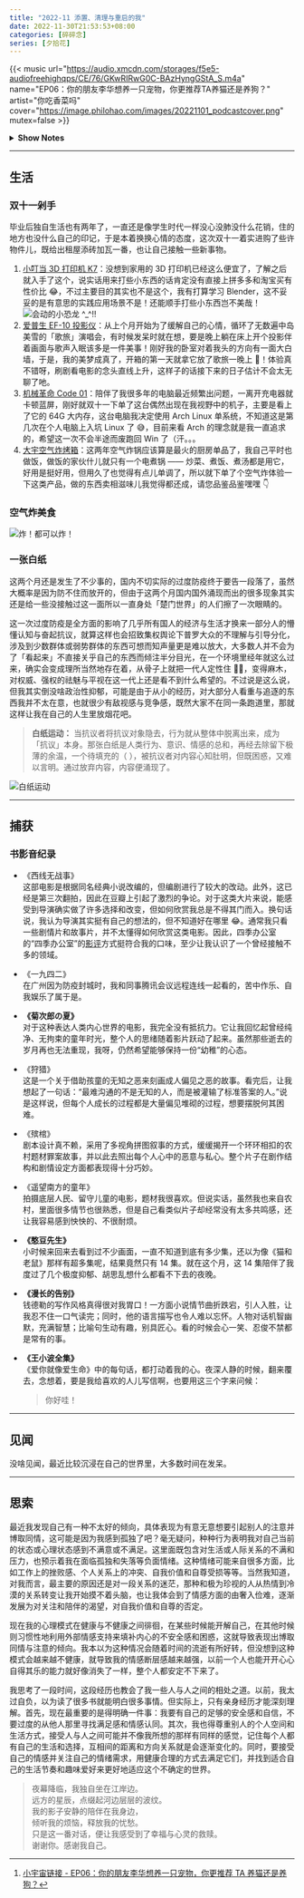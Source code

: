 ```yaml
---
title: "2022-11 添置、清理与重启的我"
date: 2022-11-30T21:53:53+08:00
categories: [碎碎念]
series: [夕拾花]
---
```


{{< music url="https://audio.xmcdn.com/storages/f5e5-audiofreehighqps/CE/76/GKwRIRwG0C-BAzHyngGStA_S.m4a" name="EP06：你的朋友李华想养一只宠物，你更推荐TA养猫还是养狗？" artist="你吃香菜吗" cover="https://image.philohao.com/images/20221101_podcastcover.png" mutex=false >}}

<details>
  <summary><b>Show Notes</b></summary>

> 01:30 正式开始！
>
> 03:56 开胃小前菜：我家宠物跟我是哥们儿关系！
>
> 08:08 花式香菜论：成年后的李华，我真心建议你养它！
>
> 73:14 香菜变菜香：我自己有猫，我推荐 TA 养狗，这样我不就能遛 TA 的狗了吗？
>
> 103:11 第六届香菜杯颁奖典礼：如果猫猫狗狗能说话，这个“最佳宠物外交官”非你莫属！
>
> 李华就是你我他。到底养猫还是狗？听完这期节目，请问李华你选啥？[^ref]

</details>

[^ref]: [小宇宙链接 - EP06：你的朋友李华想养一只宠物，你更推荐 TA 养猫还是养狗？](https://www.xiaoyuzhoufm.com/episode/62fa6be6226f5c1fa0d5889f)

---

## 生活

### 双十一剁手

毕业后独自生活也有两年了，一直还是像学生时代一样没心没肺没什么花销，住的地方也没什么自己的印记，于是本着换换心情的态度，这次双十一着实进购了些许物件儿，既给出租屋添砖加瓦一番，也让自己接触一些新事物。

1. [小叮当 3D 打印机 K7](https://item.taobao.com/item.htm?spm=a1z09.2.0.0.67002e8dsNkUBk&id=674747238622)：没想到家用的 3D 打印机已经这么便宜了，了解之后就入手了这个，说实话用来打些小东西的话肯定没有直接上拼多多和淘宝买有性价比 😂，不过主要目的其实也不是这个，我有打算学习 Blender，这不妥妥的是有意思的实践应用场景不是！还能顺手打些小东西岂不美哉！
   ![](https://image.philohao.com/images/20221111_xnksls.jpg "会动的小恐龙 ^_^!!")
2. [爱普生 EF-10 投影仪](https://item.jd.com/100020880968.html)：从上个月开始为了缓解自己的心情，循环了无数遍中岛美雪的「歌旅」演唱会，有时候发呆时就在想，要是晚上躺在床上开个投影伴着画面与歌声入眠该多是一件美事！刚好我的卧室对着我头的方向有一面大白墙，于是，我的美梦成真了，开箱的第一天就拿它放了歌旅一晚上 💃！体验真不错呀，刷剧看电影的念头直线上升，这样子的话接下来的日子估计不会太无聊了吔。
3. [机械革命 Code 01](https://item.jd.com/100030316577.html)：陪伴了我很多年的电脑最近频繁出问题，一离开充电器就卡顿蓝屏，刚好就双十一下单了这台偶然出现在我视野中的机子，主要是看上了它的 64G 大内存，这台电脑我决定使用 Arch Linux 单系统，不知道这是第几次在个人电脑上入坑 Linux 了 😅，目前来看 Arch 的理念就是我一直追求的，希望这一次不会半途而废跑回 Win 了（汗。。。
4. [大宇空气炸烤箱](https://item.jd.com/10052331510896.html)：这两年空气炸锅应该算是最火的厨房单品了，我自己平时也做饭，做饭的家伙什儿就只有一个电煮锅 —— 炒菜、煮饭、煮汤都是用它，好用是挺好用，但用久了也觉得有点儿单调了，所以就下单了个空气炸体验一下这类产品，做的东西卖相滋味儿我觉得都还成，请您品鉴品鉴嘿嘿 👇

### 空气炸美食

![](https://image.philohao.com/images/20230115_ksqiva.jpg "炸！都可以炸！")

### 一张白纸

这两个月还是发生了不少事的，国内不切实际的过度防疫终于要告一段落了，虽然大概率是因为防不住而放开的，但由于这两个月国内国外涌现而出的很多现象其实还是给一些没接触过这一面所以一直身处「楚门世界」的人们擦了一次眼睛的。

这一次过度防疫是全方面的影响了几乎所有国人的经济与生活才换来一部分人的懵懂认知与奋起抗议，就算这样也会招致集权舆论下普罗大众的不理解与引导分化，涉及到少数群体或弱势群体的东西可想而知声量更是难以放大，大多数人并不会为了「看起来」不直接关乎自己的东西而倾注半分目光，在一个环境里经年就这么过来，确实会变成理所当然地存在着，从骨子上就把一代人定性住 😮‍💨，变得麻木，对权威、强权的祛魅与平视在这一代上还是看不到什么希望的。不过说是这么说，但我其实倒没啥政治性抑郁，可能是由于从小的经历，对大部分人看重与追逐的东西我并不太在意，也就很少有敌视感与竞争感，既然大家不在同一条跑道里，那就这样让我在自己的人生里放烟花吧。

> **白纸运动：** 当抗议者将抗议对象隐去，行为就从整体中脱离出来，成为「抗议」本身。那张白纸是人类行为、意识、情感的总和，再经去除留下极薄的余温，一个待填充的（ ），被抗议者对内容心知肚明，但既困惑，又难以言明。通过放弃内容，内容便涌现了。

![白纸运动](https://image.philohao.com/images/20221127_bdvi.jpg)

---

## 捕获

### 书影音纪录

- 《西线无战事》  
  这部电影是根据同名经典小说改编的，但编剧进行了较大的改动。此外，这已经是第三次翻拍，因此在豆瓣上引起了激烈的争论。对于这类大片来说，能感受到导演确实做了许多选择和改变，但如何欣赏我总是不得其门而入。换句话说，我认为导演其实挺有自己的想法的，但不知道好在哪里 😂。通常我只看一些剧情片和故事片，并不太懂得如何欣赏这类电影。因此，四季办公室的“四季办公室”的[影评](https://siji.typlog.io/)方式挺符合我的口味，至少让我认识了一个曾经接触不多的领域。

- 《一九四二》  
  在广州因为防疫封城时，我和同事腾讯会议远程连线一起看的，苦中作乐、自我娱乐了属于是。

- **《菊次郎の夏》**  
  对于这种表达人类内心世界的电影，我完全没有抵抗力。它让我回忆起曾经纯净、无拘束的童年时光，整个人的思绪随着影片跃动了起来。虽然那些逝去的岁月再也无法重现，我呀，仍然希望能够保持一份“幼稚”的心态。

- 《狩猎》  
  这是一个关于借助孩童的无知之恶来刻画成人偏见之恶的故事。看完后，让我想起了一句话：“最难沟通的不是无知的人，而是被灌输了标准答案的人。”说是这样说，但每个人成长的过程都是大量偏见堆砌的过程，想要摆脱何其困难。

- 《殡棺》  
  剧本设计真不赖，采用了多视角拼图叙事的方式，缓缓揭开一个环环相扣的农村题材罪案故事，并以此去照出每个人心中的恶意与私心。整个片子在剧作结构和剧情设定方面都表现得十分巧妙。

- 《遥望南方的童年》  
  拍摄底层人民、留守儿童的电影，题材我很喜欢。但说实话，虽然我也来自农村，里面很多情节也很熟悉，但是自己看类似片子却经常没有太多共鸣感，还让我容易感到怏怏的、不很耐烦。

- **《憨豆先生》**  
  小时候来回来去看到过不少画面，一直不知道到底有多少集，还以为像《猫和老鼠》那样有超多集呢，结果竟然只有 14 集。就在这个月，这 14 集陪伴了我度过了几个极度抑郁、胡思乱想什么都看不下去的夜晚。

- **《漫长的告别》**  
  钱德勒的写作风格真得很对我胃口！一方面小说情节曲折跌宕，引人入胜，让我忍不住一口气读完；同时，他的语言描写也令人难以忘怀。人物对话机智幽默，充满智慧；比喻句生动有趣，别具匠心。看的时候会心一笑、忍俊不禁都是常有的事。

- **《王小波全集》**  
  《爱你就像爱生命》中的每句话，都打动着我的心。夜深人静的时候，翻来覆去，念想着，要是我给喜欢的人儿写信啊，也要用这三个字来问候：
  > 你好哇！

---

## 见闻

没啥见闻，最近比较沉浸在自己的世界里，大多数时间在发呆。

---

## 思索

最近我发现自己有一种不太好的倾向，具体表现为有意无意想要引起别人的注意并博取同情，这可能是因为我感到孤独了吧？毫无疑问，种种行为表明我对自己当前的状态或心理状态感到不满意或不满足。这里面既包含对生活或人际关系的不满和压力，也预示着我在面临孤独和失落等负面情绪。这种情绪可能来自很多方面，比如工作上的挫败感、个人关系上的冲突、自我价值和自尊受损等等。当然我知道，对我而言，最主要的原因还是对一段关系的迷茫，那种和极为珍视的人从热情到冷漠的关系转变让我开始摸不着头脑，也让我体会到了情感方面的由奢入俭难，逐渐发展为对关注和陪伴的渴望，对自我价值和自尊的否定。

现在我的心理模式在健康与不健康之间徘徊，在某些时候能开解自己，在其他时候则习惯性地利用外部情感支持来填补内心的不安全感和困惑，这就导致表现出博取同情与注意的倾向。我本以为这种情况会随着时间的流逝有所好转，但没想到这种模式会越来越不健康，就导致我的情感断层感越来越强，以前一个人也能开开心心自得其乐的能力就好像消失了一样，整个人都安定不下来了。

我思考了一段时间，这段经历也教会了我一些人与人之间的相处之道。以前，我太过自负，以为读了很多书就能明白很多事情。但实际上，只有亲身经历才能深刻理解。首先，现在最重要的是得明确一件事：我要有自己的足够的安全感和自信，不要过度的从他人那里寻找满足感和情感认同。其次，我也得尊重别人的个人空间和生活方式，接受人与人之间可能并不像我所想的那样有同样的感觉，记住每个人都有自己的生活和选择，互相间的距离和方向关系就是会逐渐变化的。同时，要接受自己的情感并关注自己的情绪需求，用健康合理的方式去满足它们，并找到适合自己的生活节奏和趣味爱好来更好地适应这个不确定的世界。

> 夜幕降临，我独自坐在江岸边。  
> 远方的星辰，点缀起河边层层的波纹。  
> 我的影子安静的陪伴在我身边，  
> 倾听我的烦恼，释放我的忧愁。  
> 只是这一番对话，便让我感受到了幸福与心灵的救赎。  
> 谢谢你。感谢我自己。
